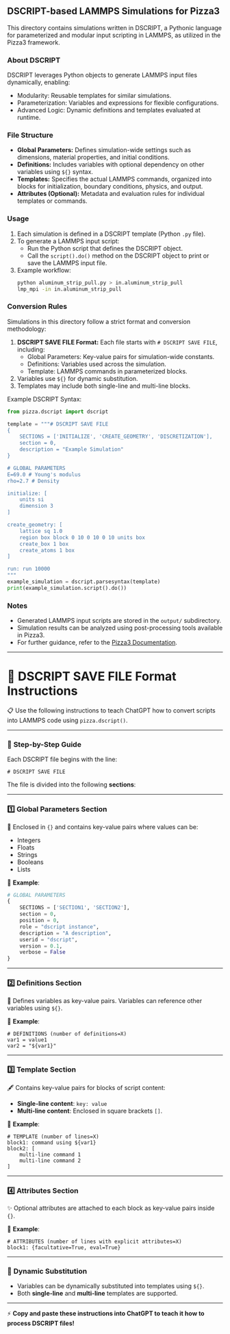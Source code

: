 ## DSCRIPT-based LAMMPS Simulations for Pizza3

This directory contains simulations written in DSCRIPT, a Pythonic language for parameterized and modular input scripting in LAMMPS, as utilized in the Pizza3 framework.

### About DSCRIPT
DSCRIPT leverages Python objects to generate LAMMPS input files dynamically, enabling:
- Modularity: Reusable templates for similar simulations.
- Parameterization: Variables and expressions for flexible configurations.
- Advanced Logic: Dynamic definitions and templates evaluated at runtime.

### File Structure
- **Global Parameters:** Defines simulation-wide settings such as dimensions, material properties, and initial conditions.
- **Definitions:** Includes variables with optional dependency on other variables using `${}` syntax.
- **Templates:** Specifies the actual LAMMPS commands, organized into blocks for initialization, boundary conditions, physics, and output.
- **Attributes (Optional):** Metadata and evaluation rules for individual templates or commands.

### Usage
1. Each simulation is defined in a DSCRIPT template (Python `.py` file).
2. To generate a LAMMPS input script:
   - Run the Python script that defines the DSCRIPT object.
   - Call the `script().do()` method on the DSCRIPT object to print or save the LAMMPS input file.
3. Example workflow:
   ```bash
   python aluminum_strip_pull.py > in.aluminum_strip_pull
   lmp_mpi -in in.aluminum_strip_pull
   ```

### Conversion Rules
Simulations in this directory follow a strict format and conversion methodology:
1. **DSCRIPT SAVE FILE Format:** Each file starts with `# DSCRIPT SAVE FILE`, including:
   - Global Parameters: Key-value pairs for simulation-wide constants.
   - Definitions: Variables used across the simulation.
   - Template: LAMMPS commands in parameterized blocks.
2. Variables use `${}` for dynamic substitution.
3. Templates may include both single-line and multi-line blocks.

Example DSCRIPT Syntax:
```python
from pizza.dscript import dscript

template = """# DSCRIPT SAVE FILE
{
    SECTIONS = ['INITIALIZE', 'CREATE_GEOMETRY', 'DISCRETIZATION'],
    section = 0,
    description = "Example Simulation"
}

# GLOBAL PARAMETERS
E=69.0 # Young's modulus
rho=2.7 # Density

initialize: [
    units si
    dimension 3
]

create_geometry: [
    lattice sq 1.0
    region box block 0 10 0 10 0 10 units box
    create_box 1 box
    create_atoms 1 box
]

run: run 10000
"""
example_simulation = dscript.parsesyntax(template)
print(example_simulation.script().do())
```

### Notes
- Generated LAMMPS input scripts are stored in the `output/` subdirectory.
- Simulation results can be analyzed using post-processing tools available in Pizza3.
- For further guidance, refer to the [Pizza3 Documentation](../docs/README.md).






---


# 📝 **DSCRIPT SAVE FILE Format Instructions**

📋 Use the following instructions to teach ChatGPT how to convert scripts into LAMMPS code using `pizza.dscript()`.

---

### 🚀 **Step-by-Step Guide**

Each DSCRIPT file begins with the line:

```plaintext
# DSCRIPT SAVE FILE
```

The file is divided into the following **sections**:

---

### 1️⃣ **Global Parameters Section**
📂 Enclosed in `{}` and contains key-value pairs where values can be:
- Integers
- Floats
- Strings
- Booleans
- Lists

📖 **Example**:
```python
# GLOBAL PARAMETERS
{
    SECTIONS = ['SECTION1', 'SECTION2'],
    section = 0,
    position = 0,
    role = "dscript instance",
    description = "A description",
    userid = "dscript",
    version = 0.1,
    verbose = False
}
```

---

### 2️⃣ **Definitions Section**
🔧 Defines variables as key-value pairs. Variables can reference other variables using `${}`.

📖 **Example**:
```plaintext
# DEFINITIONS (number of definitions=X)
var1 = value1
var2 = "${var1}"
```

---

### 3️⃣ **Template Section**
🖋️ Contains key-value pairs for blocks of script content:
- **Single-line content**: `key: value`
- **Multi-line content**: Enclosed in square brackets `[]`.

📖 **Example**:
```plaintext
# TEMPLATE (number of lines=X)
block1: command using ${var1}
block2: [
    multi-line command 1
    multi-line command 2
]
```

---

### 4️⃣ **Attributes Section**
✨ Optional attributes are attached to each block as key-value pairs inside `{}`.

📖 **Example**:
```plaintext
# ATTRIBUTES (number of lines with explicit attributes=X)
block1: {facultative=True, eval=True}
```

---

### 🔗 **Dynamic Substitution**
- Variables can be dynamically substituted into templates using `${}`.
- Both **single-line** and **multi-line** templates are supported.

---

⚡ **Copy and paste these instructions into ChatGPT to teach it how to process DSCRIPT files!**
```